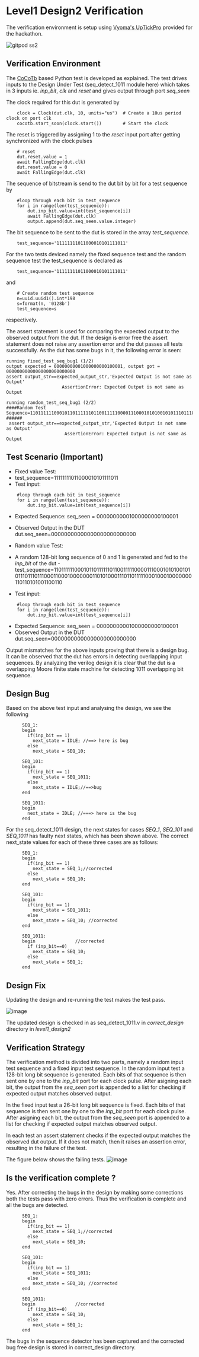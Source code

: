 # Level1 Design2 Verification

The verification environment is setup using [Vyoma's UpTickPro](https://vyomasystems.com) provided for the hackathon.

![gitpod ss2](https://user-images.githubusercontent.com/41202066/182040040-be1ed5a3-70d2-4b5b-bf00-9e4b7825cc40.png)

## Verification Environment

The [CoCoTb](https://www.cocotb.org/) based Python test is developed as explained. The test drives inputs to the Design Under Test (seq_detect_1011 module here) which takes in 3 inputs ie. *inp_bit*, *clk* and *reset* and gives output through port *seq_seen*

The clock required for this dut is generated by 
```
    clock = Clock(dut.clk, 10, units="us")  # Create a 10us period clock on port clk
    cocotb.start_soon(clock.start())        # Start the clock
```
The reset is triggered by assigning 1 to the *reset* input port after getting synchronized with the clock pulses
```
    # reset
    dut.reset.value = 1
    await FallingEdge(dut.clk)  
    dut.reset.value = 0
    await FallingEdge(dut.clk)
```
The sequence of bitstream is send to the dut bit by bit for a test sequence by 
```
    #loop through each bit in test_sequence
    for i in range(len(test_sequence)):
        dut.inp_bit.value=int(test_sequence[i])
        await FallingEdge(dut.clk)
        output.append(dut.seq_seen.value.integer)
```
The bit sequence to be sent to the dut is stored in the array *test_sequence*.
```
    test_sequence='11111111011000010101111011'
```
For the two tests deviced namely the fixed sequence test and the random sequence test the test_sequence is declared as
```
    test_sequence='11111111011000010101111011'
```
and 
```
    # Create random test sequence
    n=uuid.uuid1().int*198
    s=format(n, '0128b')
    test_sequence=s
```
respectively. 

The assert statement is used for comparing the expected output to the observed output from the dut.
If the design is error free the assert statement does not raise any assertion error and the dut passes all tests successfully.
As the dut has some bugs in it, the following error is seen:
```
running fixed_test_seq_bug1 (1/2)
output expected = 00000000001000000000100001, output got = 00000000000000000000000000
assert output_str==expected_output_str,'Expected Output is not same as Output'
                     AssertionError: Expected Output is not same as Output
```
```
running random_test_seq_bug1 (2/2)
####Random Test Sequence=110111111000101101111110110011111000011100010101001010111011101110001100010000000110101000111011011111000100010000000110110101001100110 ######
 assert output_str==expected_output_str,'Expected Output is not same as Output'
                      AssertionError: Expected Output is not same as Output
 ```
## Test Scenario **(Important)**
- Fixed value Test:
- test_sequence=11111111011000010101111011 
- Test input: 
```
    #loop through each bit in test_sequence
    for i in range(len(test_sequence)):
        dut.inp_bit.value=int(test_sequence[i])
```                  
- Expected Sequence: seq_seen = 00000000001000000000100001
- Observed Output in the DUT dut.seq_seen=00000000000000000000000000

- Random value Test:
- A random 128-bit long sequence of 0 and 1 is generated and fed to the *inp_bit* of the dut
-test_sequence=110111111000101101111110110011111000011100010101001010111011101110001100010000000110101000111011011111000100010000000110110101001100110

- Test input: 
```
    #loop through each bit in test_sequence
    for i in range(len(test_sequence)):
        dut.inp_bit.value=int(test_sequence[i])
```                  
- Expected Sequence: seq_seen = 00000000001000000000100001
- Observed Output in the DUT dut.seq_seen=00000000000000000000000000

Output mismatches for the above inputs proving that there is a design bug. It can be observed that the dut has errors in detecting overlapping input sequences. By analyzing the verilog design it is clear that the dut is a overlapping Moore finite state machine for detecting 1011 overlapping bit sequence. 

## Design Bug
Based on the above test input and analysing the design, we see the following

```
      SEQ_1:
      begin
        if(inp_bit == 1)
          next_state = IDLE; //==> here is bug
        else
          next_state = SEQ_10;
```
```
      SEQ_101:
      begin
        if(inp_bit == 1)
          next_state = SEQ_1011;
        else
          next_state = IDLE;//==>bug
      end
```
```
      SEQ_1011:
      begin
        next_state = IDLE; //===> here is the bug
      end
```
For the seq_detect_1011 design, the next states for cases *SEQ_1*, *SEQ_101* and *SEQ_1011* has faulty next states, which has been shown above. The correct next_state values for each of these three cases are as follows:
```
      SEQ_1:
      begin
        if(inp_bit == 1)
          next_state = SEQ_1;//corrected
        else
          next_state = SEQ_10;
      end
```
```
      SEQ_101:
      begin
        if(inp_bit == 1)
          next_state = SEQ_1011;
        else
          next_state = SEQ_10; //corrected
      end
```
```
      SEQ_1011:
      begin               //corrected
        if (inp_bit==0)
          next_state = SEQ_10;
        else
          next_state = SEQ_1; 
      end
```
## Design Fix
Updating the design and re-running the test makes the test pass.

![image](https://user-images.githubusercontent.com/110148281/181808597-6e655def-2282-4ce4-8fcf-da6091f34591.png)


The updated design is checked in as seq_detect_1011.v in *correct_design* directory in *level1_design2*

## Verification Strategy
The verification method is divided into two parts, namely a random input test sequence and a fixed input test sequence.
In the random input test a 128-bit long bit sequence is generated. Each bits of that sequence is then sent one by one to the *inp_bit* port for each clock pulse. After asigning each bit, the output from the *seq_seen* port is appended to a list for checking if expected output matches observed output.

In the fixed input test a 26-bit long bit sequence is fixed. Each bits of that sequence is then sent one by one to the *inp_bit* port for each clock pulse. After asigning each bit, the output from the *seq_seen* port is appended to a list for checking if expected output matches observed output.

In each test an assert statement checks if the expected output matches the observed dut output. If it does not match, then it raises an assertion error, resulting in the failure of the test.

The figure below shows the failing tests.
![image](https://user-images.githubusercontent.com/110148281/181808450-9c10ff4c-51fc-449b-b06d-76e08e588b1e.png)

## Is the verification complete ?
Yes.
After correcting the bugs in the design by making some corrections 
both the tests pass with zero errors. Thus the verification is complete and all the bugs are detected.
```
      SEQ_1:
      begin
        if(inp_bit == 1)
          next_state = SEQ_1;//corrected
        else
          next_state = SEQ_10;
      end
```
```
      SEQ_101:
      begin
        if(inp_bit == 1)
          next_state = SEQ_1011;
        else
          next_state = SEQ_10; //corrected
      end
```
```
      SEQ_1011:
      begin               //corrected
        if (inp_bit==0)
          next_state = SEQ_10;
        else
          next_state = SEQ_1; 
      end
```
The bugs in the sequence detector has been captured and the corrected bug free design is stored in correct_design directory.

